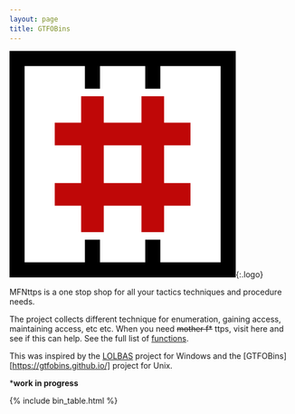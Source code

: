 ```yaml
---
layout: page
title: GTFOBins
---
```


![logo](/assets/logo.png){:.logo}

MFNttps is a one stop shop for all your tactics techniques and procedure needs.

The project collects different technique for enumeration, gaining access, maintaining access, etc etc.  When you need <strike>mother f*</strike> ttps, visit here and see if this can help. See the full list of [functions](/functions/).

This was inspired by the [LOLBAS][] project for Windows and the [GTFOBins][https://gtfobins.github.io/] project for Unix.

***work in progress**

[functions]: /functions/
[LOLBAS]: https://lolbas-project.github.io/
[collaborative]: https://github.com/GTFOBins/GTFOBins.github.io/graphs/contributors
[contribute]: /contribute/
[norbemi]: https://twitter.com/norbemi
[cyrus_and]: https://twitter.com/cyrus_and

{% include bin_table.html %}

